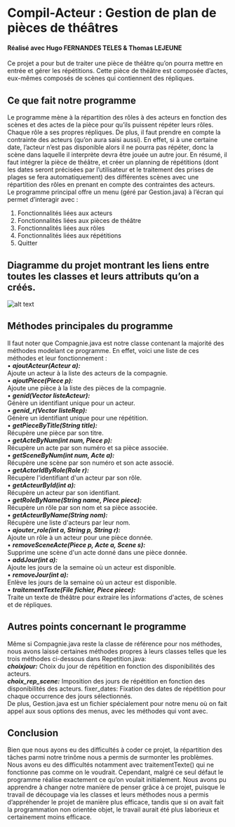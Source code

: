 # Compil-Acteur : Gestion de plan de pièces de théâtres
#### Réalisé avec Hugo FERNANDES TELES & Thomas LEJEUNE

Ce projet a pour but de traiter une pièce de théâtre qu’on pourra mettre en entrée et gérer les répétitions. Cette pièce de théâtre est composée d’actes, eux-mêmes composés de scènes qui contiennent des répliques.  
  
## Ce que fait notre programme 
Le programme mène à la répartition des rôles à des acteurs en fonction des scènes et des actes de la pièce pour qu’ils puissent répéter leurs rôles. Chaque rôle a ses propres répliques. De plus, il faut prendre en compte la contrainte des acteurs (qu’on aura saisi aussi). En effet, si à une certaine date, l’acteur n’est pas disponible alors il ne pourra pas répéter, donc la scène dans laquelle il interprète devra être jouée un autre jour. 
En résumé, il faut intégrer la pièce de théâtre, et créer un planning de répétitions (dont les dates seront précisées par l’utilisateur et le traitement des prises de plages se fera automatiquement) des différentes scènes avec une répartition des rôles en prenant en compte des contraintes des acteurs.  
Le programme principal offre un menu (géré par Gestion.java) à l’écran qui permet d’interagir avec : 
1. Fonctionnalités liées aux acteurs
2. Fonctionnalités liées aux pièces de théâtre
3. Fonctionnalités liées aux rôles
4. Fonctionnalités liées aux répétitions
5. Quitter  
  
## Diagramme du projet montrant les liens entre toutes les classes et leurs attributs qu’on a créés. 
![alt text](https://github.com/crakshay1/Theatre/blob/main/Read_me/diagramme.jpg)
  
## Méthodes principales du programme 
Il faut noter que Compagnie.java est notre classe contenant la majorité des méthodes modelant ce programme. En effet, voici une liste de ces méthodes et leur fonctionnement :  
•	***ajoutActeur(Acteur a):***  
Ajoute un acteur à la liste des acteurs de la compagnie.  
•	***ajoutPiece(Piece p):***  
Ajoute une pièce à la liste des pièces de la compagnie.  
•	***genid(Vector<Acteur> listeActeur):***  
Génère un identifiant unique pour un acteur.  
•	***genid_r(Vector<Repetition> listeRep):***  
Génère un identifiant unique pour une répétition.  
•	***getPieceByTitle(String title):***  
Récupère une pièce par son titre.  
•	***getActeByNum(int num, Piece p):***  
Récupère un acte par son numéro et sa pièce associée.  
•	***getSceneByNum(int num, Acte a):***  
Récupère une scène par son numéro et son acte associé.  
•	***getActorIdByRole(Role r):***  
Récupère l'identifiant d'un acteur par son rôle.  
•	***getActeurById(int a):***  
Récupère un acteur par son identifiant.  
•	***getRoleByName(String name, Piece piece):***  
Récupère un rôle par son nom et sa pièce associée.  
•	***getActeurByName(String nom):***  
Récupère une liste d'acteurs par leur nom.  
•	***ajouter_role(int a, String p, String r):***  
Ajoute un rôle à un acteur pour une pièce donnée.  
•	***removeSceneActe(Piece p, Acte a, Scene s):***  
Supprime une scène d'un acte donné dans une pièce donnée.  
•	***addJour(int a):***  
Ajoute les jours de la semaine où un acteur est disponible.  
•	***removeJour(int a):***  
Enlève les jours de la semaine où un acteur est disponible.  
•	***traitementTexte(File fichier, Piece piece):***  
Traite un texte de théâtre pour extraire les informations d'actes, de scènes et de répliques.  
  
## Autres points concernant le programme
Même si Compagnie.java reste la classe de référence pour nos méthodes, nous avons laissé certaines méthodes propres à leurs classes telles que les trois méthodes ci-dessous dans Repetition.java:  
***choixjour:*** Choix du jour de répétition en fonction des disponibilités des acteurs.   
***choix_rep_scene:*** Imposition des jours de répétition en fonction des disponibilités des acteurs. fixer_dates: Fixation des dates de répétition pour chaque occurrence des jours sélectionnés.   
De plus, Gestion.java est un fichier spécialement pour notre menu où on fait appel aux sous options des menus, avec les méthodes qui vont avec.  

## Conclusion 
Bien que nous ayons eu des difficultés à coder ce projet, la répartition des tâches parmi notre trinôme nous a permis de surmonter les problèmes. Nous avons eu des difficultés notamment avec traitementTexte() qui ne fonctionne pas comme on le voudrait. Cependant, malgré ce seul défaut le programme réalise exactement ce qu’on voulait initialement. Nous avons pu apprendre à changer notre manière de penser grâce à ce projet, puisque le travail de découpage via les classes et leurs méthodes nous a permis d’appréhender le projet de manière plus efficace, tandis que si on avait fait la programmation non orientée objet, le travail aurait été plus laborieux et certainement moins efficace.

